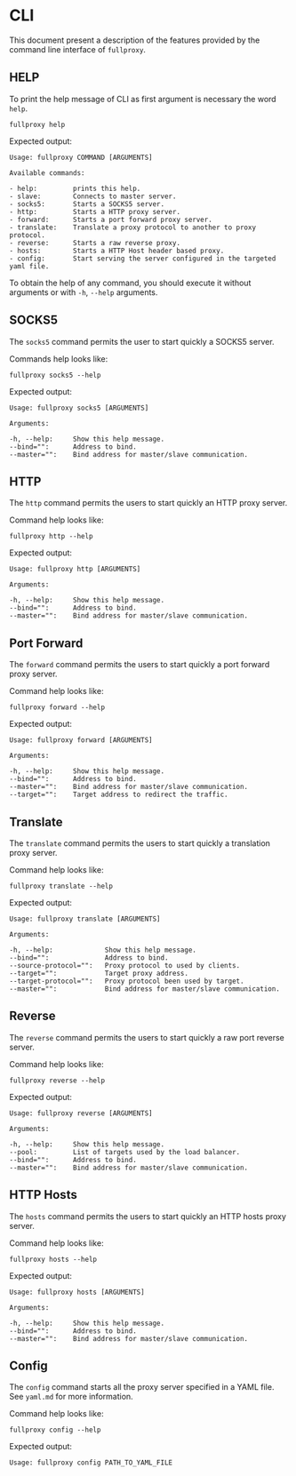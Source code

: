 # CLI

This document present a description of the features provided by the command line interface of `fullproxy`.

## HELP

To print the help message of CLI as first argument is necessary the word `help`.

```shell
fullproxy help
```

Expected output:

```
Usage: fullproxy COMMAND [ARGUMENTS]

Available commands:

- help:			prints this help.
- slave:		Connects to master server.
- socks5:		Starts a SOCKS5 server.
- http:			Starts a HTTP proxy server.
- forward:		Starts a port forward proxy server.
- translate:	Translate a proxy protocol to another to proxy protocol.
- reverse:		Starts a raw reverse proxy.
- hosts:		Starts a HTTP Host header based proxy.
- config:		Start serving the server configured in the targeted yaml file.
```

To obtain the help of any command, you should execute it without arguments or with `-h`, `--help` arguments.

## SOCKS5

The `socks5` command permits the user to start quickly a SOCKS5 server.

Commands help looks like:

```shell
fullproxy socks5 --help
```

Expected output:

```
Usage: fullproxy socks5 [ARGUMENTS]

Arguments:

-h, --help: 	Show this help message.
--bind="":		Address to bind.
--master="":	Bind address for master/slave communication.
```

## HTTP

The `http` command permits the users to start quickly an HTTP proxy server.

Command help looks like:

```shell
fullproxy http --help
```

Expected output:

```
Usage: fullproxy http [ARGUMENTS]

Arguments:

-h, --help: 	Show this help message.
--bind="":		Address to bind.
--master="":	Bind address for master/slave communication.
```

## Port Forward

The `forward` command permits the users to start quickly a port forward proxy server.

Command help looks like:

```shell
fullproxy forward --help
```

Expected output:

```
Usage: fullproxy forward [ARGUMENTS]

Arguments:

-h, --help: 	Show this help message.
--bind="":		Address to bind.
--master="":	Bind address for master/slave communication.
--target="":	Target address to redirect the traffic.
```

## Translate

The `translate` command permits the users to start quickly a translation proxy server.

Command help looks like:

```shell
fullproxy translate --help
```

Expected output:

```
Usage: fullproxy translate [ARGUMENTS]

Arguments:

-h, --help: 			Show this help message.
--bind="":				Address to bind.
--source-protocol="":	Proxy protocol to used by clients.
--target="":			Target proxy address.
--target-protocol="":	Proxy protocol been used by target.
--master="":			Bind address for master/slave communication.
```

## Reverse

The `reverse` command permits the users to start quickly a raw port reverse server.

Command help looks like:

```shell
fullproxy reverse --help
```

Expected output:

```
Usage: fullproxy reverse [ARGUMENTS]

Arguments:

-h, --help: 	Show this help message.
--pool:			List of targets used by the load balancer.
--bind="":		Address to bind.
--master="":	Bind address for master/slave communication.
```

## HTTP Hosts

The `hosts` command permits the users to start quickly an HTTP hosts proxy server.

Command help looks like:

```shell
fullproxy hosts --help
```

Expected output:

```
Usage: fullproxy hosts [ARGUMENTS]

Arguments:

-h, --help: 	Show this help message.
--bind="":		Address to bind.
--master="":	Bind address for master/slave communication.
```

## Config

The `config` command starts all the proxy server specified in a YAML file. See `yaml.md` for more information.

Command help looks like:

```shell
fullproxy config --help
```

Expected output:

```
Usage: fullproxy config PATH_TO_YAML_FILE
```

